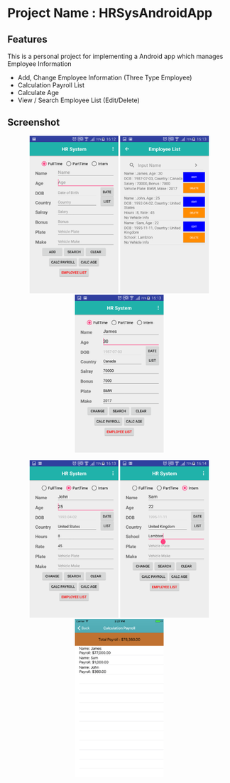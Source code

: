 # Project Name : HRSysAndroidApp 

## Features

This is a personal project for implementing a Android app which manages Employee Information

- Add, Change Employee Information (Three Type Employee)
- Calculation Payroll List 
- Calculate Age 
- View / Search Employee List (Edit/Delete) 

## Screenshot

<p align="center">
  <img src="screenshot/Screenshot_1.png" width="200"/>
  <img src="screenshot/Screenshot_2.png" width="200"/>
  <img src="screenshot/Screenshot_3.png" width="200"/>
</p>
<p align="center">
  <img src="screenshot/Screenshot_4.png" width="200"/>
  <img src="screenshot/Screenshot_5.png" width="200"/>
  <img src="screenshot/Screenshot_6.png" width="200"/>
</p>
